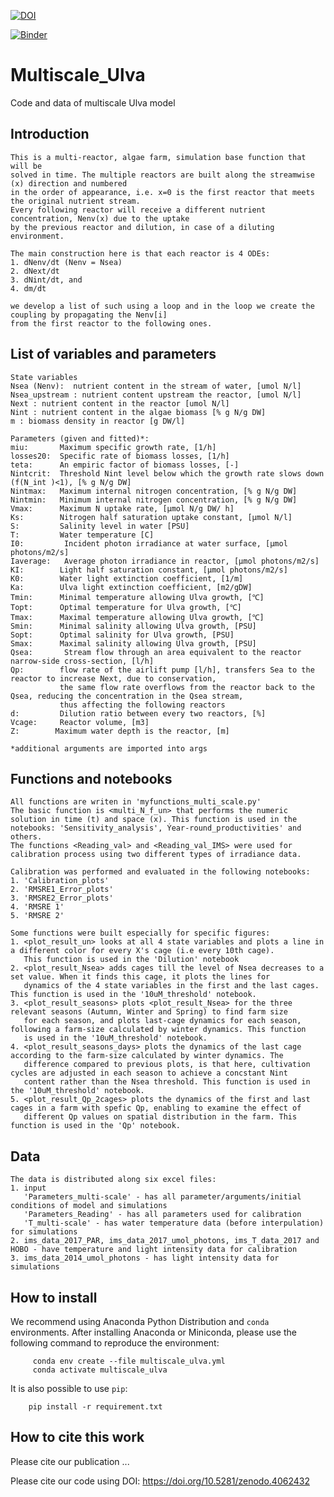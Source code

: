 [![DOI](https://zenodo.org/badge/300355196.svg)](https://zenodo.org/badge/latestdoi/300355196)

[![Binder](https://mybinder.org/badge_logo.svg)](https://mybinder.org/v2/gh/alexliberzonlab/Multiscale_Ulva/master?filepath=Notebooks%2FYear-round_productivities.ipynb)

# Multiscale_Ulva
Code and data of multiscale Ulva model

## Introduction

    This is a multi-reactor, algae farm, simulation base function that will be 
    solved in time. The multiple reactors are built along the streamwise (x) direction and numbered
    in the order of appearance, i.e. x=0 is the first reactor that meets the original nutrient stream. 
    Every following reactor will receive a different nutrient concentration, Nenv(x) due to the uptake 
    by the previous reactor and dilution, in case of a diluting environment.

    The main construction here is that each reactor is 4 ODEs: 
    1. dNenv/dt (Nenv = Nsea)
    2. dNext/dt
    3. dNint/dt, and 
    4. dm/dt

    we develop a list of such using a loop and in the loop we create the coupling by propagating the Nenv[i] 
    from the first reactor to the following ones.

## List of variables and parameters

    State variables
    Nsea (Nenv):  nutrient content in the stream of water, [umol N/l]
    Nsea_upstream : nutrient content upstream the reactor, [umol N/l]
    Next : nutrient content in the reactor [umol N/l]
    Nint : nutrient content in the algae biomass [% g N/g DW]
    m : biomass density in reactor [g DW/l]
        
    Parameters (given and fitted)*:
    miu:       Maximum specific growth rate, [1/h]
    losses20:  Specific rate of biomass losses, [1/h]
    teta:      An empiric factor of biomass losses, [-] 
    Nintcrit:  Threshold Nint level below which the growth rate slows down (f(N_int )<1), [% g N/g DW]
    Nintmax:   Maximum internal nitrogen concentration, [% g N/g DW]
    Nintmin:   Minimum internal nitrogen concentration, [% g N/g DW]
    Vmax:      Maximum N uptake rate, [μmol N/g DW/ h]
    Ks:        Nitrogen half saturation uptake constant, [μmol N/l]    
    S:         Salinity level in water [PSU]
    T:         Water temperature [C]
    I0:         Incident photon irradiance at water surface, [μmol photons/m2/s]
    Iaverage:   Average photon irradiance in reactor, [μmol photons/m2/s]
    KI:        Light half saturation constant, [μmol photons/m2/s] 
    K0:        Water light extinction coefficient, [1/m]
    Ka:        Ulva light extinction coefficient, [m2/gDW] 
    Tmin:      Minimal temperature allowing Ulva growth, [℃]
    Topt:      Optimal temperature for Ulva growth, [℃]
    Tmax:      Maximal temperature allowing Ulva growth, [℃]
    Smin:      Minimal salinity allowing Ulva growth, [PSU]
    Sopt:      Optimal salinity for Ulva growth, [PSU]
    Smax:      Maximal salinity allowing Ulva growth, [PSU]
    Qsea:       Stream flow through an area equivalent to the reactor narrow-side cross-section, [l/h]
    Qp:        flow rate of the airlift pump [l/h], transfers Sea to the reactor to increase Next, due to conservation, 
               the same flow rate overflows from the reactor back to the Qsea, reducing the concentration in the Qsea stream,
               thus affecting the following reactors
    d:         Dilution ratio between every two reactors, [%]
    Vcage:     Reactor volume, [m3]
    Z:        Maximum water depth is the reactor, [m]
  
    *additional arguments are imported into args
    
## Functions and notebooks

    All functions are writen in 'myfunctions_multi_scale.py'
    The basic function is <multi_N_f_un> that performs the numeric solution in time (t) and space (x). This function is used in the
    notebooks: 'Sensitivity_analysis', Ýear-round_productivities' and others.
    The functions <Reading_val> and <Reading_val_IMS> were used for calibration process using two different types of irradiance data.
    
    Calibration was performed and evaluated in the following notebooks:
    1. 'Calibration_plots'
    2. 'RMSRE1_Error_plots'
    3. 'RMSRE2_Error_plots'
    4. 'RMSRE 1'
    5. 'RMSRE 2'
    
    Some functions were built especially for specific figures:
    1. <plot_result_un> looks at all 4 state variables and plots a line in a different color for every X's cage (i.e every 10th cage). 
       This function is used in the 'Dilution' notebook
    2. <plot_result_Nsea> adds cages till the level of Nsea decreases to a set value. When it finds this cage, it plots the lines for
       dynamics of the 4 state variables in the first and the last cages. This function is used in the '10uM_threshold' notebook.
    3. <plot_result_seasons> plots <plot_result_Nsea> for the three relevant seasons (Autumn, Winter and Spring) to find farm size
       for each season, and plots last-cage dynamics for each season, following a farm-size calculated by winter dynamics. This function
       is used in the '10uM_threshold' notebook.
    4. <plot_result_seasons_days> plots the dynamics of the last cage according to the farm-size calculated by winter dynamics. The
       difference compared to previous plots, is that here, cultivation cycles are adjusted in each season to achieve a concstant Nint
       content rather than the Nsea threshold. This function is used in the '10uM_threshold' notebook.
    5. <plot_result_Qp_2cages> plots the dynamics of the first and last cages in a farm with spefic Qp, enabling to examine the effect of
       different Qp values on spatial distribution in the farm. This function is used in the 'Qp' notebook. 

## Data
    
    The data is distributed along six excel files:
    1. input
       'Parameters_multi-scale' - has all parameter/arguments/initial conditions of model and simulations
       'Parameters_Reading' - has all parameters used for calibration
       'T_multi-scale' - has water temperature data (before interpulation) for simulations
    2. ims_data_2017_PAR, ims_data_2017_umol_photons, ims_T_data_2017 and HOBO - have temperature and light intensity data for calibration
    3. ims_data_2014_umol_photons - has light intensity data for simulations


## How to install 

   We recommend using Anaconda Python Distribution and `conda` environments. After installing Anaconda or Miniconda, please use the following command to reproduce the environment:

         conda env create --file multiscale_ulva.yml
         conda activate multiscale_ulva

   It is also possible to use `pip`: 


        pip install -r requirement.txt



## How to cite this work

 Please cite our publication ... 

 Please cite our code using DOI: https://doi.org/10.5281/zenodo.4062432

